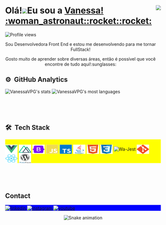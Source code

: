<div>
  <h1 align="center">
  <img align="right" height="590em" src="https://raw.githubusercontent.com/gist/VanessaVPG/951ada7b44e35b7349e9cf211b9d2a3f/raw/76efe3acc354d0f9d51e283bcd5cdd88014b0dff/cardplanet.svg"/>
<h1 align="left"> Olá!<img src="https://raw.githubusercontent.com/kaueMarques/kaueMarques/master/hi.gif" height="30px">Eu sou a
    <a href="https://www.linkedin.com/in/VanessaVPG/">Vanessa! :woman_astronaut::rocket::rocket:</a></h1>
<p align="left"> <img src="https://komarev.com/ghpvc/?username=VanessaVPG&style=for-the-badge&color=blue" alt="Profile views" /> </p>
   
  </h1>
  
  <p align="center">
    Sou Desenvolvedora Front End e estou me desenvolvendo para me tornar FullStack!
  </p>
  
  <p align="center">
    Gosto muito de aprender sobre diversas áreas, então é possível que você encontre de tudo aqui!:sunglasses:</p>

  ## ⚙️ &nbsp;GitHub Analytics

<p align="left">
<img width="530em" src="https://github-readme-stats.vercel.app/api?username=VanessaVPG&show_icons=true&theme=tokyonight" alt="VanessaVPG's stats"/>
<img width="530em" src="https://github-readme-stats.vercel.app/api/top-langs/?username=VanessaVPG&layout=compact&theme=tokyonight" alt="VanessaVPG's most languages"/>
</p>

<br><br><br>  
  
</div>



## 🛠 &nbsp;Tech Stack

<p align="left" style="background:yellow"><br>
  <img align="center" alt="vuejs" height="30" width="40" src="https://raw.githubusercontent.com/devicons/devicon/master/icons/vuejs/vuejs-original.svg">
  <img align="center" alt="nuxtjs" height="30" width="40" src="https://raw.githubusercontent.com/devicons/devicon/master/icons/nuxtjs/nuxtjs-original.svg">
  <img align="center" alt="bootstrap" height="30" width="40" src="https://raw.githubusercontent.com/devicons/devicon/master/icons/bootstrap/bootstrap-original.svg">
  <img align="center" alt="Js" height="30" width="40" src="https://raw.githubusercontent.com/devicons/devicon/master/icons/javascript/javascript-plain.svg">
  <img align="center" alt="Js" height="30" width="40" src="https://raw.githubusercontent.com/devicons/devicon/master/icons/typescript/typescript-plain.svg">
  <img align="center" alt="java" height="30" width="40" src="https://raw.githubusercontent.com/devicons/devicon/master/icons/java/java-original.svg">
  <img align="center" alt="HTML" height="30" width="40" src="https://raw.githubusercontent.com/devicons/devicon/master/icons/html5/html5-original.svg">
  <img align="center" alt="CSS" height="30" width="40" src="https://raw.githubusercontent.com/devicons/devicon/master/icons/css3/css3-original.svg">
  <img align="center" alt="Wa-Jest" height="30" width="40" src="https://cdn.jsdelivr.net/gh/devicons/devicon/icons/nodejs/nodejs-original.svg">
  <img align="center" alt="git" height="30" width="40" src="https://raw.githubusercontent.com/devicons/devicon/master/icons/git/git-original.svg">
  <img align="center" alt="React" height="30" width="40" src="https://raw.githubusercontent.com/devicons/devicon/master/icons/react/react-original.svg">
  <img align="center" alt="WordPress" height="30" width="40" src="https://raw.githubusercontent.com/devicons/devicon/master/icons/wordpress/wordpress-original.svg">
</p>

<br><br><br>


## Contact
  <p align="left" style="background:blue">
<a href="https://linkedin.com/in/vanessavpg" target="_blank">
  <img align="center" src="https://img.shields.io/badge/-VanessaVPG-05122A?style=flat&logo=linkedin" alt="linkedin"/>
</a>
<a href="https://instagram.com/vanessa.vpg" target="_blank">
 <img align="center" src="https://img.shields.io/badge/-VanessaVPG-05122A?style=flat&logo=instagram" alt="instagram"/>
</a>
<a href="https://youtube.com/channel/UCHX6PoEhm-kLL15k3tc9Wxw?sub_confirmation=1" target="_blank">
 <img align="center" src="https://img.shields.io/badge/-VanessaVPG-05122A?style=flat&logo=youtube" alt="youtube"/>
</a>
</p>



<div align="center">

  ![Snake animation](https://github.com/danielbped/danielbped/blob/output/github-contribution-grid-snake.svg)
  
</div>
<!--

<br><br>
<br><br>
<br><br>



**VanessaVPG/VanessaVPG** is a ✨ _special_ ✨ repository because its `README.md` (this file) appears on your GitHub profile.

Here are some ideas to get you started:

- 🔭 I’m currently working on ...
- 🌱 I’m currently learning ...
- 👯 I’m looking to collaborate on ...
- 🤔 I’m looking for help with ...
- 💬 Ask me about ...
- 📫 How to reach me: ...
- 😄 Pronouns: ...
- ⚡ Fun fact: ...
-->

